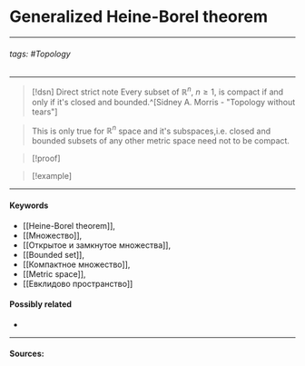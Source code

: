 # Generalized Heine-Borel theorem
***
###### tags: #Topology  
***
>[!dsn] Direct strict note
>Every subset of $\mathbb{R}^{n}$, $n\ge1$, is compact if and only if it's closed and bounded.^[Sidney A. Morris - "Topology without tears"]

>This is only true for $\mathbb{R}^{n}$ space and it's subspaces,i.e. closed and bounded subsets of any other metric space need not to be compact.

>[!proof]
>

>[!example] 
>
***
#### Keywords
- [[Heine-Borel theorem]],
- [[Множество]],
- [[Открытое и замкнутое множества]],
- [[Bounded set]],
- [[Компактное множество]],
- [[Metric space]],
- [[Евклидово пространство]]
#### Possibly related
- 
***
#### Sources: